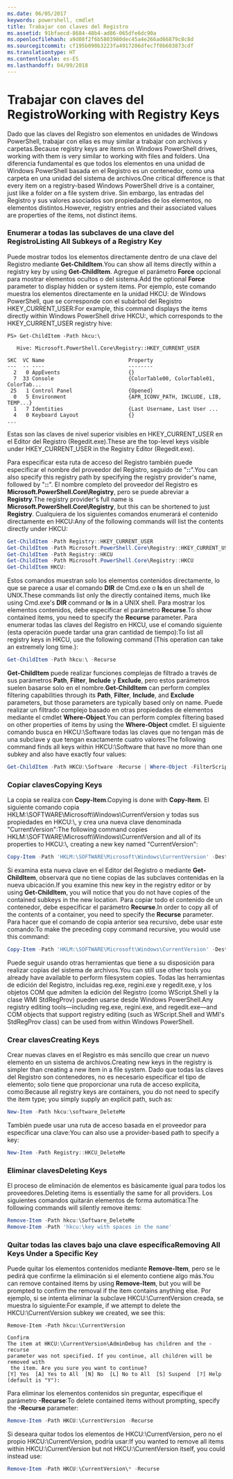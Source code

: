 ```yaml
---
ms.date: 06/05/2017
keywords: powershell, cmdlet
title: Trabajar con claves del Registro
ms.assetid: 91bfaecd-8684-48b4-ad86-065dfe6dc90a
ms.openlocfilehash: a9d08f2f6b5803980dec45a4e266ad66879c8c8d
ms.sourcegitcommit: cf195b090b3223fa4917206dfec7f0b603873cdf
ms.translationtype: HT
ms.contentlocale: es-ES
ms.lasthandoff: 04/09/2018
---
```

# <a name="working-with-registry-keys"></a><span data-ttu-id="38953-103">Trabajar con claves del Registro</span><span class="sxs-lookup"><span data-stu-id="38953-103">Working with Registry Keys</span></span>

<span data-ttu-id="38953-104">Dado que las claves del Registro son elementos en unidades de Windows PowerShell, trabajar con ellas es muy similar a trabajar con archivos y carpetas.</span><span class="sxs-lookup"><span data-stu-id="38953-104">Because registry keys are items on Windows PowerShell drives, working with them is very similar to working with files and folders.</span></span> <span data-ttu-id="38953-105">Una diferencia fundamental es que todos los elementos en una unidad de Windows PowerShell basada en el Registro es un contenedor, como una carpeta en una unidad del sistema de archivos.</span><span class="sxs-lookup"><span data-stu-id="38953-105">One critical difference is that every item on a registry-based Windows PowerShell drive is a container, just like a folder on a file system drive.</span></span> <span data-ttu-id="38953-106">Sin embargo, las entradas del Registro y sus valores asociados son propiedades de los elementos, no elementos distintos.</span><span class="sxs-lookup"><span data-stu-id="38953-106">However, registry entries and their associated values are properties of the items, not distinct items.</span></span>

### <a name="listing-all-subkeys-of-a-registry-key"></a><span data-ttu-id="38953-107">Enumerar a todas las subclaves de una clave del Registro</span><span class="sxs-lookup"><span data-stu-id="38953-107">Listing All Subkeys of a Registry Key</span></span>

<span data-ttu-id="38953-108">Puede mostrar todos los elementos directamente dentro de una clave del Registro mediante **Get-ChildItem**.</span><span class="sxs-lookup"><span data-stu-id="38953-108">You can show all items directly within a registry key by using **Get-ChildItem**.</span></span> <span data-ttu-id="38953-109">Agregue el parámetro **Force** opcional para mostrar elementos ocultos o del sistema.</span><span class="sxs-lookup"><span data-stu-id="38953-109">Add the optional **Force** parameter to display hidden or system items.</span></span> <span data-ttu-id="38953-110">Por ejemplo, este comando muestra los elementos directamente en la unidad HKCU: de Windows PowerShell, que se corresponde con el subárbol del Registro HKEY_CURRENT_USER:</span><span class="sxs-lookup"><span data-stu-id="38953-110">For example, this command displays the items directly within Windows PowerShell drive HKCU:, which corresponds to the HKEY_CURRENT_USER registry hive:</span></span>

```
PS> Get-ChildItem -Path hkcu:\

   Hive: Microsoft.PowerShell.Core\Registry::HKEY_CURRENT_USER

SKC  VC Name                           Property
---  -- ----                           --------
  2   0 AppEvents                      {}
  7  33 Console                        {ColorTable00, ColorTable01, ColorTab...
 25   1 Control Panel                  {Opened}
  0   5 Environment                    {APR_ICONV_PATH, INCLUDE, LIB, TEMP...}
  1   7 Identities                     {Last Username, Last User ...
  4   0 Keyboard Layout                {}
...
```

<span data-ttu-id="38953-111">Estas son las claves de nivel superior visibles en HKEY_CURRENT_USER en el Editor del Registro (Regedit.exe).</span><span class="sxs-lookup"><span data-stu-id="38953-111">These are the top-level keys visible under HKEY_CURRENT_USER in the Registry Editor (Regedit.exe).</span></span>

<span data-ttu-id="38953-112">Para especificar esta ruta de acceso del Registro también puede especificar el nombre del proveedor del Registro, seguido de "**::**".</span><span class="sxs-lookup"><span data-stu-id="38953-112">You can also specify this registry path by specifying the registry provider's name, followed by "**::**".</span></span> <span data-ttu-id="38953-113">El nombre completo del proveedor del Registro es **Microsoft.PowerShell.Core\\Registry**, pero se puede abreviar a **Registry**.</span><span class="sxs-lookup"><span data-stu-id="38953-113">The registry provider's full name is **Microsoft.PowerShell.Core\\Registry**, but this can be shortened to just **Registry**.</span></span> <span data-ttu-id="38953-114">Cualquiera de los siguientes comandos enumerará el contenido directamente en HKCU:</span><span class="sxs-lookup"><span data-stu-id="38953-114">Any of the following commands will list the contents directly under HKCU:</span></span>

```powershell
Get-ChildItem -Path Registry::HKEY_CURRENT_USER
Get-ChildItem -Path Microsoft.PowerShell.Core\Registry::HKEY_CURRENT_USER
Get-ChildItem -Path Registry::HKCU
Get-ChildItem -Path Microsoft.PowerShell.Core\Registry::HKCU
Get-ChildItem HKCU:
```

<span data-ttu-id="38953-115">Estos comandos muestran solo los elementos contenidos directamente, lo que se parece a usar el comando **DIR** de Cmd.exe o **ls** en un shell de UNIX.</span><span class="sxs-lookup"><span data-stu-id="38953-115">These commands list only the directly contained items, much like using Cmd.exe's **DIR** command or **ls** in a UNIX shell.</span></span> <span data-ttu-id="38953-116">Para mostrar los elementos contenidos, debe especificar el parámetro **Recurse**.</span><span class="sxs-lookup"><span data-stu-id="38953-116">To show contained items, you need to specify the **Recurse** parameter.</span></span> <span data-ttu-id="38953-117">Para enumerar todas las claves del Registro en HKCU, use el comando siguiente (esta operación puede tardar una gran cantidad de tiempo):</span><span class="sxs-lookup"><span data-stu-id="38953-117">To list all registry keys in HKCU, use the following command (This operation can take an extremely long time.):</span></span>

```powershell
Get-ChildItem -Path hkcu:\ -Recurse
```

<span data-ttu-id="38953-118">**Get-ChildItem** puede realizar funciones complejas de filtrado a través de sus parámetros **Path**, **Filter**, **Include** y **Exclude**, pero estos parámetros suelen basarse solo en el nombre.</span><span class="sxs-lookup"><span data-stu-id="38953-118">**Get-ChildItem** can perform complex filtering capabilities through its **Path**, **Filter**, **Include**, and **Exclude** parameters, but those parameters are typically based only on name.</span></span> <span data-ttu-id="38953-119">Puede realizar un filtrado complejo basado en otras propiedades de elementos mediante el cmdlet **Where-Object**.</span><span class="sxs-lookup"><span data-stu-id="38953-119">You can perform complex filtering based on other properties of items by using the **Where-Object** cmdlet.</span></span> <span data-ttu-id="38953-120">El siguiente comando busca en HKCU:\\Software todas las claves que no tengan más de una subclave y que tengan exactamente cuatro valores:</span><span class="sxs-lookup"><span data-stu-id="38953-120">The following command finds all keys within HKCU:\\Software that have no more than one subkey and also have exactly four values:</span></span>

```powershell
Get-ChildItem -Path HKCU:\Software -Recurse | Where-Object -FilterScript {($_.SubKeyCount -le 1) -and ($_.ValueCount -eq 4) }
```

### <a name="copying-keys"></a><span data-ttu-id="38953-121">Copiar claves</span><span class="sxs-lookup"><span data-stu-id="38953-121">Copying Keys</span></span>

<span data-ttu-id="38953-122">La copia se realiza con **Copy-Item**.</span><span class="sxs-lookup"><span data-stu-id="38953-122">Copying is done with **Copy-Item**.</span></span> <span data-ttu-id="38953-123">El siguiente comando copia HKLM:\\SOFTWARE\\Microsoft\\Windows\\CurrentVersion y todas sus propiedades en HKCU:\\, y crea una nueva clave denominada "CurrentVersion":</span><span class="sxs-lookup"><span data-stu-id="38953-123">The following command copies HKLM:\\SOFTWARE\\Microsoft\\Windows\\CurrentVersion and all of its properties to HKCU:\\, creating a new key named "CurrentVersion":</span></span>

```powershell
Copy-Item -Path 'HKLM:\SOFTWARE\Microsoft\Windows\CurrentVersion' -Destination hkcu:
```

<span data-ttu-id="38953-124">Si examina esta nueva clave en el Editor del Registro o mediante **Get-ChildItem**, observará que no tiene copias de las subclaves contenidas en la nueva ubicación.</span><span class="sxs-lookup"><span data-stu-id="38953-124">If you examine this new key in the registry editor or by using **Get-ChildItem**, you will notice that you do not have copies of the contained subkeys in the new location.</span></span> <span data-ttu-id="38953-125">Para copiar todo el contenido de un contenedor, debe especificar el parámetro **Recurse**.</span><span class="sxs-lookup"><span data-stu-id="38953-125">In order to copy all of the contents of a container, you need to specify the **Recurse** parameter.</span></span> <span data-ttu-id="38953-126">Para hacer que el comando de copia anterior sea recursivo, debe usar este comando:</span><span class="sxs-lookup"><span data-stu-id="38953-126">To make the preceding copy command recursive, you would use this command:</span></span>

```powershell
Copy-Item -Path 'HKLM:\SOFTWARE\Microsoft\Windows\CurrentVersion' -Destination hkcu: -Recurse
```

<span data-ttu-id="38953-127">Puede seguir usando otras herramientas que tiene a su disposición para realizar copias del sistema de archivos.</span><span class="sxs-lookup"><span data-stu-id="38953-127">You can still use other tools you already have available to perform filesystem copies.</span></span> <span data-ttu-id="38953-128">Todas las herramientas de edición del Registro, incluidas reg.exe, regini.exe y regedit.exe, y los objetos COM que admiten la edición del Registro (como WScript.Shell y la clase WMI StdRegProv) pueden usarse desde Windows PowerShell.</span><span class="sxs-lookup"><span data-stu-id="38953-128">Any registry editing tools—including reg.exe, regini.exe, and regedit.exe—and COM objects that support registry editing (such as WScript.Shell and WMI's StdRegProv class) can be used from within Windows PowerShell.</span></span>

### <a name="creating-keys"></a><span data-ttu-id="38953-129">Crear claves</span><span class="sxs-lookup"><span data-stu-id="38953-129">Creating Keys</span></span>

<span data-ttu-id="38953-130">Crear nuevas claves en el Registro es más sencillo que crear un nuevo elemento en un sistema de archivos.</span><span class="sxs-lookup"><span data-stu-id="38953-130">Creating new keys in the registry is simpler than creating a new item in a file system.</span></span> <span data-ttu-id="38953-131">Dado que todas las claves del Registro son contenedores, no es necesario especificar el tipo de elemento; solo tiene que proporcionar una ruta de acceso explícita, como:</span><span class="sxs-lookup"><span data-stu-id="38953-131">Because all registry keys are containers, you do not need to specify the item type; you simply supply an explicit path, such as:</span></span>

```powershell
New-Item -Path hkcu:\software_DeleteMe
```

<span data-ttu-id="38953-132">También puede usar una ruta de acceso basada en el proveedor para especificar una clave:</span><span class="sxs-lookup"><span data-stu-id="38953-132">You can also use a provider-based path to specify a key:</span></span>

```powershell
New-Item -Path Registry::HKCU_DeleteMe
```

### <a name="deleting-keys"></a><span data-ttu-id="38953-133">Eliminar claves</span><span class="sxs-lookup"><span data-stu-id="38953-133">Deleting Keys</span></span>

<span data-ttu-id="38953-134">El proceso de eliminación de elementos es básicamente igual para todos los proveedores.</span><span class="sxs-lookup"><span data-stu-id="38953-134">Deleting items is essentially the same for all providers.</span></span> <span data-ttu-id="38953-135">Los siguientes comandos quitarán elementos de forma automática:</span><span class="sxs-lookup"><span data-stu-id="38953-135">The following commands will silently remove items:</span></span>

```powershell
Remove-Item -Path hkcu:\Software_DeleteMe
Remove-Item -Path 'hkcu:\key with spaces in the name'
```

### <a name="removing-all-keys-under-a-specific-key"></a><span data-ttu-id="38953-136">Quitar todas las claves bajo una clave específica</span><span class="sxs-lookup"><span data-stu-id="38953-136">Removing All Keys Under a Specific Key</span></span>

<span data-ttu-id="38953-137">Puede quitar los elementos contenidos mediante **Remove-Item**, pero se le pedirá que confirme la eliminación si el elemento contiene algo más.</span><span class="sxs-lookup"><span data-stu-id="38953-137">You can remove contained items by using **Remove-Item**, but you will be prompted to confirm the removal if the item contains anything else.</span></span> <span data-ttu-id="38953-138">Por ejemplo, si se intenta eliminar la subclave HKCU:\\CurrentVersion creada, se muestra lo siguiente:</span><span class="sxs-lookup"><span data-stu-id="38953-138">For example, if we attempt to delete the HKCU:\\CurrentVersion subkey we created, we see this:</span></span>

```
Remove-Item -Path hkcu:\CurrentVersion

Confirm
The item at HKCU:\CurrentVersion\AdminDebug has children and the -recurse
parameter was not specified. If you continue, all children will be removed with
 the item. Are you sure you want to continue?
[Y] Yes  [A] Yes to All  [N] No  [L] No to All  [S] Suspend  [?] Help
(default is "Y"):
```

<span data-ttu-id="38953-139">Para eliminar los elementos contenidos sin preguntar, especifique el parámetro **-Recurse**:</span><span class="sxs-lookup"><span data-stu-id="38953-139">To delete contained items without prompting, specify the **-Recurse** parameter:</span></span>

```powershell
Remove-Item -Path HKCU:\CurrentVersion -Recurse
```

<span data-ttu-id="38953-140">Si deseara quitar todos los elementos de HKCU:\\CurrentVersion, pero no el propio HKCU:\\CurrentVersion, podría usar:</span><span class="sxs-lookup"><span data-stu-id="38953-140">If you wanted to remove all items within HKCU:\\CurrentVersion but not HKCU:\\CurrentVersion itself, you could instead use:</span></span>

```powershell
Remove-Item -Path HKCU:\CurrentVersion\* -Recurse
```